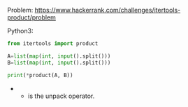 Problem: https://www.hackerrank.com/challenges/itertools-product/problem

Python3:

```python
from itertools import product

A=list(map(int, input().split()))
B=list(map(int, input().split()))

print(*product(A, B))


```
- * is the unpack operator. 
